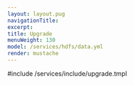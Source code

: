```yaml
---
layout: layout.pug
navigationTitle:
excerpt:
title: Upgrade
menuWeight: 130
model: /services/hdfs/data.yml
render: mustache
---
```


<!-- Imported from https://github.com/mesosphere/dcos-commons.git:sdk-0.40 -->


#include /services/include/upgrade.tmpl
